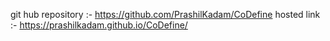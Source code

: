 git hub repository :- https://github.com/PrashilKadam/CoDefine
hosted link :- https://prashilkadam.github.io/CoDefine/
